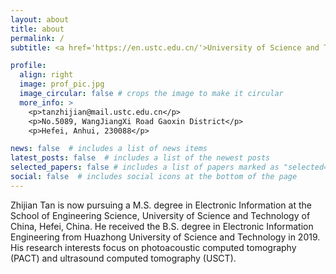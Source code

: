```yaml
---
layout: about
title: about
permalink: /
subtitle: <a href='https://en.ustc.edu.cn/'>University of Science and Technology of China</a>. No.96, JinZhai Road Baohe District, Hefei, Anhui, 230026, P.R.China

profile:
  align: right
  image: prof_pic.jpg
  image_circular: false # crops the image to make it circular
  more_info: >
    <p>tanzhijian@mail.ustc.edu.cn</p>
    <p>No.5089, WangJiangXi Road Gaoxin District</p>
    <p>Hefei, Anhui, 230088</p>

news: false  # includes a list of news items
latest_posts: false  # includes a list of the newest posts
selected_papers: false # includes a list of papers marked as "selected={true}"
social: false  # includes social icons at the bottom of the page
---
```


Zhijian Tan is now pursuing a M.S. degree in Electronic Information at the School of Engineering Science, University of Science and Technology of China, Hefei, China. He received the B.S. degree in Electronic Information Engineering from Huazhong University of Science and Technology in 2019. His research interests focus on photoacoustic computed tomography (PACT) and ultrasound computed tomography (USCT).
